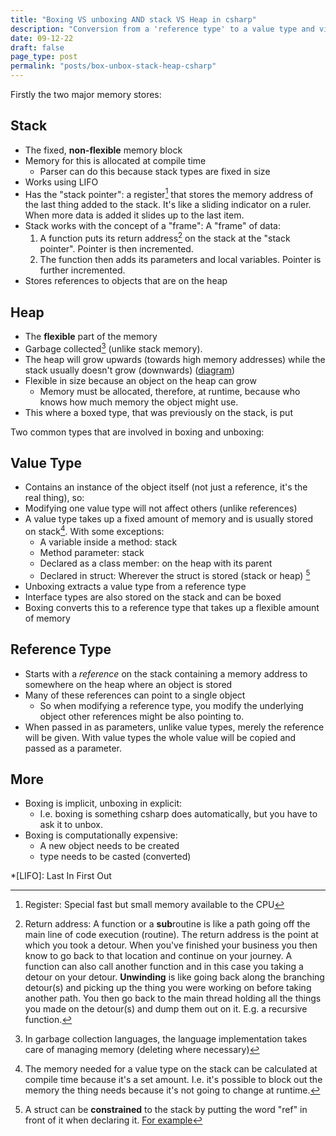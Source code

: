 ```yaml
---
title: "Boxing VS unboxing AND stack VS Heap in csharp"
description: "Conversion from a 'reference type' to a value type and vice versa and what happens on a lower level with memory"
date: 09-12-22
draft: false
page_type: post
permalink: "posts/box-unbox-stack-heap-csharp"
---
```


Firstly the two major memory stores:

## Stack

- The fixed, **non-flexible** memory block
- Memory for this is allocated at compile time 
  - Parser can do this because stack types are fixed in size
- Works using LIFO 
- Has the "stack pointer": a register[^1] that stores the memory address of the last thing added to the stack. It's like a sliding indicator on a ruler. When more data is added it slides up to the last item. 
- Stack works with the concept of a "frame": A "frame" of data:
  1. A function puts its return address[^2] on the stack at the "stack pointer". Pointer is then incremented.
  2. The function then adds its parameters and local variables. Pointer is further incremented.
- Stores references to objects that are on the heap

## Heap

- The **flexible** part of the memory
- Garbage collected[^3] (unlike stack memory).
- The heap will grow upwards (towards high memory addresses) while the stack usually doesn't grow (downwards) ([diagram](https://archive.ph/S4AA7))
- Flexible in size because an object on the heap can grow 
  - Memory must be allocated, therefore, at runtime, because who knows how much memory the object might use.
- This where a boxed type, that was previously on the stack, is put

Two common types that are involved in boxing and unboxing:

## Value Type

- Contains an instance of the object itself (not just a reference, it's the real thing), so:
- Modifying one value type will not affect others (unlike references)
- A value type takes up a fixed amount of memory and is usually stored on stack[^4]. With some exceptions:
  - A variable inside a method: stack
  - Method parameter: stack
  - Declared as a class member: on the heap with its parent
  - Declared in struct: Wherever the struct is stored (stack or heap) [^5]
- Unboxing extracts a value type from a reference type
- Interface types are also stored on the stack and can be boxed
- Boxing converts this to a reference type that takes up a flexible amount of memory

## Reference Type

- Starts with a *reference* on the stack containing a memory address to somewhere on the heap where an object is stored
- Many of these references can point to a single object
  - So when modifying a reference type, you modify the underlying object other references might be also pointing to.
- When passed in as parameters, unlike value types, merely the reference will be given. With value types the whole value will be copied and passed as a parameter.

## More

- Boxing is implicit, unboxing in explicit:
  - I.e. boxing is something csharp does automatically, but you have to ask it to unbox.
- Boxing is computationally expensive:
  - A new object needs to be created
  - type needs to be casted (converted)





*[LIFO]: Last In First Out

[^1]: Register: Special fast but small memory available to the CPU 

[^2]: Return address: A function or a **sub**routine is like a path going off the main line of code execution (routine). The return address is the point at which you took a detour. When you've finished your business you then know to go back to that location and continue on your journey. A function can also call another function and in this case you taking a detour on your detour. **Unwinding** is like going back along the branching detour(s) and picking up the thing you were working on before taking another path. You then go back to the main thread holding all the things you made on the detour(s) and dump them out on it. E.g. a recursive function. 
[^3]: In garbage collection languages, the language implementation takes care of managing memory (deleting where necessary)
[^4]: The memory needed for a value type on the stack can be calculated at compile time because it's a set amount. I.e. it's possible to block out the memory the thing needs because it's not going to change at runtime.
[^5]: A struct can be **constrained** to the stack by putting the word "ref" in front of it when declaring it. [For example](https://learn.microsoft.com/en-us/dotnet/csharp/language-reference/builtin-types/ref-struct)